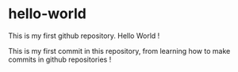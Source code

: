 # hello-world
This is my first github repository. Hello World !

This is my first commit in this repository, from learning how to make commits in github repositories !
